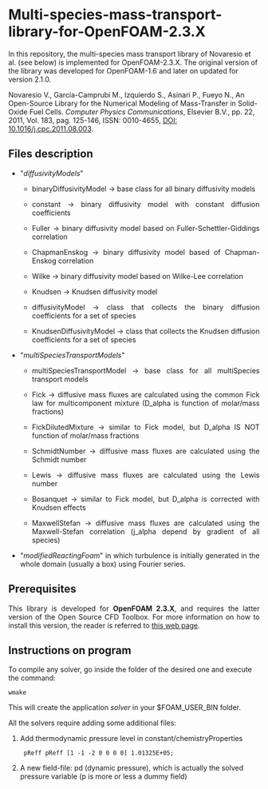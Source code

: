 # Multi-species-mass-transport-library-for-OpenFOAM-2.3.X

In this repository, the multi-species mass transport library of Novaresio et al. (see below) is implemented for OpenFOAM-2.3.X. The original version of the library was developed for OpenFOAM-1.6 and later on updated for version 2.1.0.

Novaresio V., García-Camprubí M., Izquierdo S., Asinari P., Fueyo N., An Open-Source Library for the Numerical Modeling of Mass-Transfer in Solid-Oxide Fuel Cells. <em>Computer Physics Communications</em>, Elsevier B.V., pp. 22, 2011, Vol. 183, pag. 125-146, ISSN: 0010-4655, <a href="https://doi.org/10.1016/j.cpc.2011.08.003">DOI: 10.1016/j.cpc.2011.08.003</a>.

## Files description



<ul>

<li><p align="justify">"<em>diffusivityModels</em>"</p></li>
    <ul>
        <li><p align="justify">binaryDiffusivityModel -> base class for all binary diffusivity models</p></li>
        <li><p align="justify">constant -> binary diffusivity model with constant diffusion coefficients</p></li>
        <li><p align="justify">Fuller -> binary diffusivity model based on Fuller-Schettler-Giddings correlation</p></li>
        <li><p align="justify">ChapmanEnskog -> binary diffusivity model based of Chapman-Enskog correlation</p></li>
        <li><p align="justify">Wilke -> binary diffusivity model based on Wilke-Lee correlation</p></li>
        <li><p align="justify">Knudsen -> Knudsen diffusivity model</p></li>
        <li><p align="justify">diffusivityModel -> class that collects the binary diffusion coefficients for a set of species</p></li>
        <li><p align="justify">KnudsenDiffusivityModel -> class that collects the Knudsen diffusion coefficients for a set of species</p></li>
    </ul>
    
<li><p align="justify">"<em>multiSpeciesTransportModels</em>"</p></li>
    <ul>
        <li><p align="justify">multiSpeciesTransportModel -> base class for all multiSpecies transport models</p></li>
        <li><p align="justify">Fick -> diffusive mass fluxes are calculated using the common Fick law for multicomponent mixture (D_alpha is function of molar/mass fractions)</p></li>
        <li><p align="justify">FickDilutedMixture -> similar to Fick model, but D_alpha IS NOT function of molar/mass fractions </p></li>
        <li><p align="justify">SchmidtNumber -> diffusive mass fluxes are calculated using the Schmidt number</p></li>
        <li><p align="justify">Lewis -> diffusive mass fluxes are calculated using the Lewis number</p></li>
        <li><p align="justify">Bosanquet -> similar to Fick model, but D_alpha is corrected with Knudsen effects</p></li>
        <li><p align="justify">MaxwellStefan -> diffusive mass fluxes are calculated using the Maxwell-Stefan correlation (j_alpha depend by gradient of all species)</p></li>
    </ul>


<li><p align="justify">"<em>modifiedReactingFoam</em>" in which turbulence is initially generated in the whole domain (usually a box) using Fourier series.</p></li>

</ul>


## Prerequisites

<p align="justify">This library is developed for <strong>OpenFOAM 2.3.X</strong>, and requires the latter version of the Open Source CFD Toolbox. For more information on how to install this version, the reader is referred to <a href="https://sites.google.com/site/foamguides/installation/installing-openfoam-2-3-x">this web page</a>.</p>

## Instructions on program

To compile any solver, go inside the folder of the desired one and execute the command:

    wmake

This will create the application <em>solver</em> in your $FOAM_USER_BIN folder.

All the solvers require adding some additional files:

1. Add thermodynamic pressure level in constant/chemistryProperties
            
        pReff pReff [1 -1 -2 0 0 0 0] 1.01325E+05;

2. A new field-file: pd (dynamic pressure), which is actually the solved pressure variable (p is more or less a dummy field)

